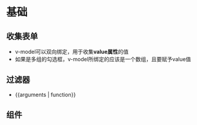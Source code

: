 # 基础

## 收集表单

- v-model可以双向绑定，用于收集**value属性**的值
- 如果是多组的勾选框，v-model所绑定的应该是一个数组，且要赋予value值



## 过滤器

- {{arguments | function}}





## 组件

